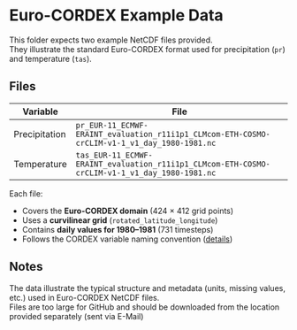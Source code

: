 ﻿# Euro-CORDEX Example Data

This folder expects two example NetCDF files provided.  
They illustrate the standard Euro-CORDEX format used for precipitation (`pr`) and temperature (`tas`).

## Files

| Variable | File |
|-----------|------|
| Precipitation | `pr_EUR-11_ECMWF-ERAINT_evaluation_r11i1p1_CLMcom-ETH-COSMO-crCLIM-v1-1_v1_day_1980-1981.nc` |
| Temperature   | `tas_EUR-11_ECMWF-ERAINT_evaluation_r11i1p1_CLMcom-ETH-COSMO-crCLIM-v1-1_v1_day_1980-1981.nc` |

Each file:
- Covers the **Euro-CORDEX domain** (424 × 412 grid points)
- Uses a **curvilinear grid** (`rotated_latitude_longitude`)
- Contains **daily values for 1980–1981** (731 timesteps)
- Follows the CORDEX variable naming convention ([details](https://is-enes-data.github.io/CORDEX_variables_requirement_table.pdf))

## Notes

The data illustrate the typical structure and metadata (units, missing values, etc.) used in Euro-CORDEX NetCDF files.  
Files are too large for GitHub and should be downloaded from the location provided separately (sent via E-Mail)

